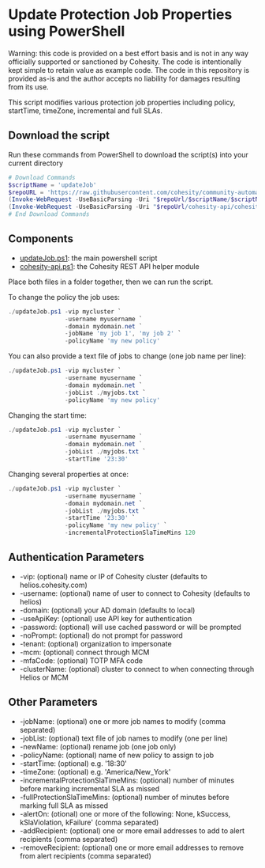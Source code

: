 # Update Protection Job Properties using PowerShell

Warning: this code is provided on a best effort basis and is not in any way officially supported or sanctioned by Cohesity. The code is intentionally kept simple to retain value as example code. The code in this repository is provided as-is and the author accepts no liability for damages resulting from its use.

This script modifies various protection job properties including policy, startTime, timeZone, incremental and full SLAs.

## Download the script

Run these commands from PowerShell to download the script(s) into your current directory

```powershell
# Download Commands
$scriptName = 'updateJob'
$repoURL = 'https://raw.githubusercontent.com/cohesity/community-automation-samples/main/powershell'
(Invoke-WebRequest -UseBasicParsing -Uri "$repoUrl/$scriptName/$scriptName.ps1").content | Out-File "$scriptName.ps1"; (Get-Content "$scriptName.ps1") | Set-Content "$scriptName.ps1"
(Invoke-WebRequest -UseBasicParsing -Uri "$repoUrl/cohesity-api/cohesity-api.ps1").content | Out-File cohesity-api.ps1; (Get-Content cohesity-api.ps1) | Set-Content cohesity-api.ps1
# End Download Commands
```

## Components

* [updateJob.ps1](https://raw.githubusercontent.com/cohesity/community-automation-samples/main/powershell/updateJob/updateJob.ps1): the main powershell script
* [cohesity-api.ps1](https://raw.githubusercontent.com/cohesity/community-automation-samples/main/powershell/cohesity-api/cohesity-api.ps1): the Cohesity REST API helper module

Place both files in a folder together, then we can run the script.

To change the policy the job uses:

```powershell
./updateJob.ps1 -vip mycluster `
                -username myusername `
                -domain mydomain.net `
                -jobName 'my job 1', 'my job 2' `
                -policyName 'my new policy'
```

You can also provide a text file of jobs to change (one job name per line):

```powershell
./updateJob.ps1 -vip mycluster `
                -username myusername `
                -domain mydomain.net `
                -jobList ./myjobs.txt `
                -policyName 'my new policy'
```

Changing the start time:

```powershell
./updateJob.ps1 -vip mycluster `
                -username myusername `
                -domain mydomain.net `
                -jobList ./myjobs.txt `
                -startTime '23:30'
```

Changing several properties at once:

```powershell
./updateJob.ps1 -vip mycluster `
                -username myusername `
                -domain mydomain.net `
                -jobList ./myjobs.txt `
                -startTime '23:30' `
                -policyName 'my new policy' `
                -incrementalProtectionSlaTimeMins 120

```

## Authentication Parameters

* -vip: (optional) name or IP of Cohesity cluster (defaults to helios.cohesity.com)
* -username: (optional) name of user to connect to Cohesity (defaults to helios)
* -domain: (optional) your AD domain (defaults to local)
* -useApiKey: (optional) use API key for authentication
* -password: (optional) will use cached password or will be prompted
* -noPrompt: (optional) do not prompt for password
* -tenant: (optional) organization to impersonate
* -mcm: (optional) connect through MCM
* -mfaCode: (optional) TOTP MFA code
* -clusterName: (optional) cluster to connect to when connecting through Helios or MCM

## Other Parameters

* -jobName: (optional) one or more job names to modify (comma separated)
* -jobList: (optional) text file of job names to modify (one per line)
* -newName: (optional) rename job (one job only)
* -policyName: (optional) name of new policy to assign to job
* -startTime: (optional) e.g. '18:30'
* -timeZone: (optional) e.g. 'America/New_York'
* -incrementalProtectionSlaTimeMins: (optional) number of minutes before marking incremental SLA as missed
* -fullProtectionSlaTimeMins: (optional) number of minutes before marking full SLA as missed
* -alertOn: (otional) one or more of the following: None, kSuccess, kSlaViolation, kFailure' (comma separated)
* -addRecipient: (optional) one or more email addresses to add to alert recipients (comma separated)
* -removeRecipient: (optional) one or more email addresses to remove from alert recipients (comma separated)
